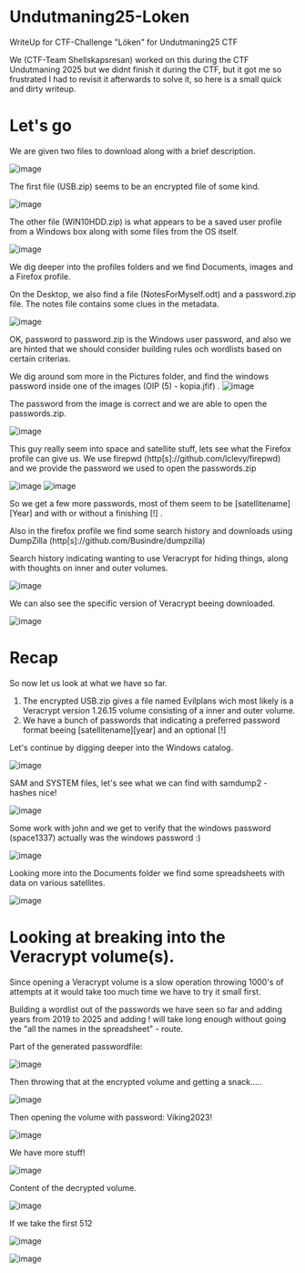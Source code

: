 # Undutmaning25-Loken
WriteUp for CTF-Challenge "Löken" for Undutmaning25 CTF

We (CTF-Team Shellskapsresan) worked on this during the CTF Undutmaning 2025 but we didnt finish it during the CTF, but it got me so frustrated I had to revisit it afterwards to solve it, so here is a small quick and dirty writeup.

# Let's go
We are given two files to download along with a brief description.

![image](https://github.com/user-attachments/assets/7b4ffbe7-e032-4475-8a35-cc8588716833)

The first file (USB.zip) seems to be an encrypted file of some kind.

![image](https://github.com/user-attachments/assets/bdd058b7-3982-47ab-8003-c46a944cd169)

The other file (WIN10HDD.zip) is what appears to be a saved user profile from a Windows box along with some files from the OS itself.

![image](https://github.com/user-attachments/assets/1756f3c3-6dd3-4ffd-ab63-9b8137b765db)

We dig deeper into the profiles folders and we find Documents, images and a Firefox profile.

On the Desktop, we also find a file (NotesForMyself.odt) and a password.zip file.
The notes file contains some clues in the metadata.

![image](https://github.com/user-attachments/assets/20aafb98-96ba-4399-8071-69b476f3d685)

OK, password to password.zip is the Windows user password, and also we are hinted that we should consider building rules och wordlists based on certain criterias.

We dig around som more in the Pictures folder, and find the windows password inside one of the images (OIP (5) - kopia.jfif)
.
![image](https://github.com/user-attachments/assets/d4cb52a5-9630-4005-8807-d360770abd67)

The password from the image is correct and we are able to open the passwords.zip.

![image](https://github.com/user-attachments/assets/37450028-0b1a-4bd1-909f-4410376caba4)

This guy really seem into space and satellite stuff, lets see what the Firefox profile can give us.
We use firepwd (http[s]://github.com/lclevy/firepwd) and we provide the password we used to open the passwords.zip

![image](https://github.com/user-attachments/assets/865ea073-e307-47f7-87e9-10d58d50e572)
![image](https://github.com/user-attachments/assets/aad0ab6e-2c3a-4aa7-956b-f358d3eecc5e)

So we get a few more passwords, most of them seem to be [satellitename][Year] and with or without a finishing [!] .

Also in the firefox profile we find some search history and downloads using DumpZilla (http[s]://github.com/Busindre/dumpzilla)

Search history indicating wanting to use Veracrypt for hiding things, along with thoughts on inner and outer volumes.

![image](https://github.com/user-attachments/assets/8359e6b3-96b4-4de1-9bc7-cb0277808fa4)

We can also see the specific version of Veracrypt beeing downloaded.

![image](https://github.com/user-attachments/assets/c547c960-7504-4e5f-860a-e6db635cf3e7)

# Recap
So now let us look at what we have so far.
1. The encrypted USB.zip gives a file named Evilplans wich most likely is a Veracrypt 
version 1.26.15 volume consisting of a inner and outer volume.
2. We have a bunch of passwords that indicating a preferred password format beeing [satellitename][year] and an optional [!]

Let's continue by digging deeper into the Windows catalog.

![image](https://github.com/user-attachments/assets/dfc4a621-4e76-4beb-9990-057fbff12486)

SAM and SYSTEM files, let's see what we can find with samdump2 - hashes nice!

![image](https://github.com/user-attachments/assets/a602ab67-59b2-4b62-a356-6a735a13ec28)

Some work with john and we get to verify that the windows password (space1337) actually was the windows password :)

![image](https://github.com/user-attachments/assets/6cadfda2-cbe2-4d90-86ef-d2dffd64f49a)

Looking more into the Documents folder we find some spreadsheets with data on various satellites.

![image](https://github.com/user-attachments/assets/67671042-ae20-4b35-8558-a4681c1ff45f)

# Looking at breaking into the Veracrypt volume(s).

Since opening a Veracrypt volume is a slow operation throwing 1000's of attempts at it would take too much time we have to try it small first.

Building a wordlist out of the passwords we have seen so far and adding years from 2019 to 2025 and adding ! will take long enough without going the "all the names in the spreadsheet" - route.

Part of the generated passwordfile:

![image](https://github.com/user-attachments/assets/977a1535-59fb-4629-800a-5f3ff9d78059)

Then throwing that at the encrypted volume and getting a snack..... 

![image](https://github.com/user-attachments/assets/82f5c6c6-459d-4403-92c1-de40eaf5ca39)

Then opening the volume with password: Viking2023!

![image](https://github.com/user-attachments/assets/507deca6-8859-4637-840d-793dc300a3c1)

We have more stuff!

![image](https://github.com/user-attachments/assets/fa9684a3-c72d-45ff-b6b4-24a30c5fabfe)

Content of the decrypted volume.

![image](https://github.com/user-attachments/assets/f5f116b1-c0d4-49c4-82e1-e247a1841200)





If we take the first 512 

![image](https://github.com/user-attachments/assets/dce54060-710f-4063-9bc1-a543494bef70)


![image](https://github.com/user-attachments/assets/3fb1e2d6-0b2c-45dc-98f2-971bf1292901)


